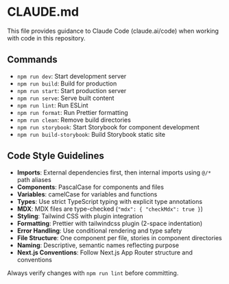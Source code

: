 # CLAUDE.md

This file provides guidance to Claude Code (claude.ai/code) when working with code in this repository.

## Commands
- `npm run dev`: Start development server
- `npm run build`: Build for production
- `npm run start`: Start production server
- `npm run serve`: Serve built content
- `npm run lint`: Run ESLint
- `npm run format`: Run Prettier formatting
- `npm run clean`: Remove build directories
- `npm run storybook`: Start Storybook for component development
- `npm run build-storybook`: Build Storybook static site

## Code Style Guidelines
- **Imports**: External dependencies first, then internal imports using `@/*` path aliases
- **Components**: PascalCase for components and files
- **Variables**: camelCase for variables and functions
- **Types**: Use strict TypeScript typing with explicit type annotations
- **MDX**: MDX files are type-checked (`"mdx": { "checkMdx": true }`)
- **Styling**: Tailwind CSS with plugin integration
- **Formatting**: Prettier with tailwindcss plugin (2-space indentation)
- **Error Handling**: Use conditional rendering and type safety
- **File Structure**: One component per file, stories in component directories
- **Naming**: Descriptive, semantic names reflecting purpose
- **Next.js Conventions**: Follow Next.js App Router structure and conventions

Always verify changes with `npm run lint` before committing.